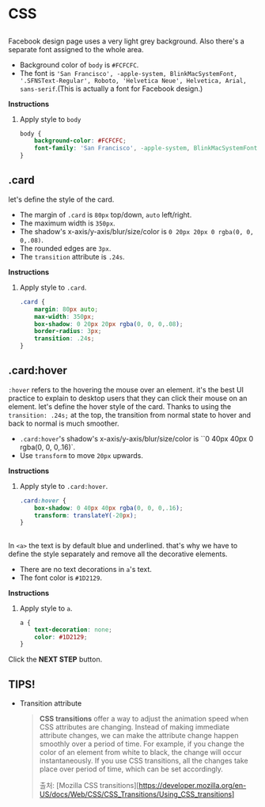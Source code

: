 # CSS
## <body>
Facebook design page uses a very light grey background. Also there's a separate font assigned to the whole area. 
* Background color of `body` is `#FCFCFC`.
* The font is `'San Francisco', -apple-system, BlinkMacSystemFont, '.SFNSText-Regular', Roboto, 'Helvetica Neue', Helvetica, Arial, sans-serif`.(This is actually a font for Facebook design.)


**Instructions**
1. Apply style to `body`
    ```css
    body {
    	background-color: #FCFCFC;
    	font-family: 'San Francisco', -apple-system, BlinkMacSystemFont, '.SFNSText-Regular', Roboto, 'Helvetica Neue', Helvetica, Arial, sans-serif;
    }
    ```



## .card
let's define the style of the card. 

* The margin of `.card` is `80px` top/down, `auto` left/right.
* The maximum width is `350px`.
* The shadow's x-axis/y-axis/blur/size/color is `0 20px 20px 0 rgba(0, 0, 0,.08)`.
* The rounded edges are `3px`.
* The `transition` attribute is `.24s`.


**Instructions**
1. Apply style to `.card`.
    ```css
    .card {
    	margin: 80px auto;
    	max-width: 350px;
    	box-shadow: 0 20px 20px rgba(0, 0, 0,.08);
        border-radius: 3px;
    	transition: .24s;
    }
    ```



## .card:hover
`:hover` refers to the hovering the mouse over an element. it's the best UI practice to explain to desktop users that they can click their mouse on an element. let's define the hover style of the card. Thanks to using the `transition: .24s;` at the top, the transition from normal state to hover and back to normal is much smoother. 

* `.card:hover`'s shadow's x-axis/y-axis/blur/size/color is ``0 40px 40px 0 rgba(0, 0, 0,.16)`.
* Use `transform` to move `20px` upwards.


**Instructions**
1. Apply style to `.card:hover`.
    ```css
    .card:hover {
    	box-shadow: 0 40px 40px rgba(0, 0, 0,.16);
    	transform: translateY(-20px);
    }
    ```



## <a>
In `<a>` the text is by default blue and underlined. that's why we have to define the style separately and remove all the decorative elements. 

* There are no text decorations in `a`'s text.
* The font color is `#1D2129`.

**Instructions**
1. Apply style to `a`.
    ```css
    a {
    	text-decoration: none;
    	color: #1D2129;
    }
    ```



Click the **NEXT STEP** button.





## TIPS!

- Transition attribute 

  > **CSS transitions** offer a way to adjust the animation speed when CSS attributes are changing. Instead of making immediate attribute changes, we can make the attribute change happen smoothly over a period of time. For example, if you change the color of an element from white to black, the change will occur instantaneously. If you use CSS transitions, all the changes take place over period of time, which can be set accordingly. 
  >
  > 출처: [Mozilla CSS transitions][https://developer.mozilla.org/en-US/docs/Web/CSS/CSS_Transitions/Using_CSS_transitions]

